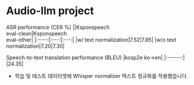 # Audio-llm project

ASR performance (CER %)
||Ksponspeech <br> eval-clean|Ksponspeech <br> eval-other|
|:----:|:---:|:---:|
|w/ text normalization|7.52|7.85|
|w/o text normalization|7.20|7.30|

Speech-to-text translation performance (BLEU)
|kosp2e ko→en|
|:------:|
|24.35|

* 학습 및 테스트 데이터셋에 Whisper normalizer 텍스트 정규화를 적용했습니다.
